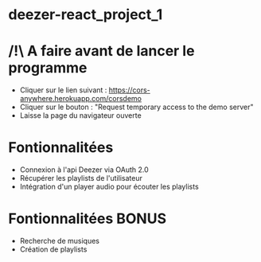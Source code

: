   # deezer-react_project_1
  # /!\ A faire avant de lancer le programme
  - Cliquer sur le lien suivant : https://cors-anywhere.herokuapp.com/corsdemo
  - Cliquer sur le bouton : "Request temporary access to the demo server"
  - Laisse la page du navigateur ouverte

  # Fontionnalitées 
  - Connexion à l'api Deezer via OAuth 2.0
  - Récupérer les playlists de l'utilisateur
  - Intégration d'un player audio pour écouter les playlists
  
  # Fontionnalitées BONUS
  - Recherche de musiques
  - Création de playlists